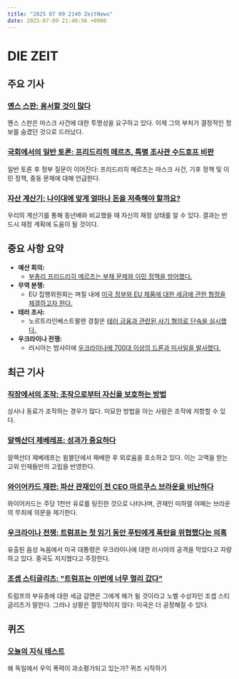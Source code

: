 ```yaml
---
title: "2025 07 09 2140 ZeitNews"
date: 2025-07-09 21:40:56 +0900
---
```


# DIE ZEIT
## 주요 기사
### [옌스 스판: 용서할 것이 많다](https://www.zeit.de/2025/29/jens-spahn-maskenaffaere-pandemie-corona-gesundheitsminister)
  옌스 스판은 마스크 사건에 대한 투명성을 요구하고 있다. 이제 그의 부처가 결정적인 정보를 숨겼던 것으로 드러났다.
### [국회에서의 일반 토론: 프리드리히 메르츠, 특별 조사관 수드호프 비판](https://www.zeit.de/politik/deutschland/2025-07/generaldebatte-bundestag-etat-kanzleramt-live)
  일반 토론 후 정부 질문이 이어진다: 프리드리히 메르츠는 마스크 사건, 기후 정책 및 이민 정책, 중동 문제에 대해 언급한다.
### [자산 계산기: 나이대에 맞게 얼마나 돈을 저축해야 할까요?](https://www.zeit.de/geld/2025-07/vermoegen-sparen-alter-vergleich-verteilung)
  우리의 계산기를 통해 동년배와 비교했을 때 자신의 재정 상태를 알 수 있다. 결과는 반드시 재정 계획에 도움이 될 것이다.
## 중요 사항 요약
- **예산 회의:**
  * [부총리 프리드리히 메르츠는 부채 문제와 이민 정책을 방어했다.](https://www.zeit.de/politik/deutschland/2025-07/friedrich-merz-generaldebatte-bundestag-wirtschaftspolitik)
- **무역 분쟁:**
  * EU 집행위원회는 며칠 내에 [미국 정부와 EU 제품에 대한 세금에 관한 협정을 체결하고자 한다.](https://www.zeit.de/politik/ausland/2025-07/zoelle-eu-usa-trump-handelsstreit)
- **테러 조사:**
  * 노르트라인베스트팔렌 경찰은 [테러 금융과 관련된 사기 혐의로 단속을 실시했다.](https://www.zeit.de/gesellschaft/zeitgeschehen/2025-07/nrw-razzia-verdacht-terror-finanzierung)
- **우크라이나 전쟁:**
  * 러시아는 밤사이에 [우크라이나에 700대 이상의 드론과 미사일을 발사했다.](https://www.zeit.de/politik/ausland/2025-07/ukraine-russland-krieg-drohen-raketen-zahlreichster-angriff-luzk)
## 최근 기사
### [직장에서의 조작: 조작으로부터 자신을 보호하는 방법](https://www.zeit.de/arbeit/2025-05/manipulation-arbeitsplatz-vorgesetzte-kollegen-schutz)
  상사나 동료가 조작하는 경우가 많다. 미묘한 방법을 아는 사람은 조작에 저항할 수 있다.
### [알렉산더 제베레프: 성과가 중요하다](https://www.zeit.de/2025/29/alexander-zverev-tennis-einsamkeit-wimbledon)
  알렉산더 제베레프는 윔블던에서 패배한 후 외로움을 호소하고 있다. 이는 고액을 받는 고위 인재들만의 고립을 반영한다.
### [와이어카드 재판: 파산 관재인이 전 CEO 마르쿠스 브라운을 비난하다](https://www.zeit.de/wirtschaft/2025-07/wirecard-prozess-markus-braun-betrug-insolvenz-unschuld-zweifel)
  와이어카드는 주당 1천만 유로를 탕진한 것으로 나타나며, 관재인 미하엘 야페는 브라운의 무죄에 의문을 제기한다.
### [우크라이나 전쟁: 트럼프는 첫 임기 동안 푸틴에게 폭탄을 위협했다는 의혹](https://www.zeit.de/politik/ausland/2025-07/trump-putin-xi-russland-ukraine-bomben-drohung)
  유출된 음성 녹음에서 미국 대통령은 우크라이나에 대한 러시아의 공격을 막았다고 자랑하고 있다. 중국도 저지했다고 주장한다.
### [조셉 스티글리츠: "트럼프는 이번에 너무 멀리 갔다"](https://www.zeit.de/politik/ausland/2025-07/joseph-stiglitz-donald-trump-demokratie-nobelpreistraeger)
  트럼프의 부유층에 대한 세금 감면은 그에게 해가 될 것이라고 노벨 수상자인 조셉 스티글리츠가 말한다. 그러나 상황은 절망적이지 않다: 미국은 더 공정해질 수 있다.
## 퀴즈
### [오늘의 지식 테스트](https://www.zeit.de/spiele/index)
  왜 독일에서 우익 폭력이 과소평가되고 있는가? 퀴즈 시작하기